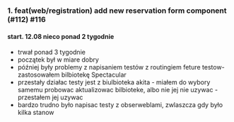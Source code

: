 ### 1. feat(web/registration) add new reservation form component (#112) #116 
#### start. 12.08 nieco ponad 2 tygodnie
  - trwał ponad 3 tygodnie
  - początek był w miare dobry
  - później były problemy z napisaniem testów z routingiem feture testow- zastosowałem bilbiotekę Spectacular
  - przestały działac testy jest z biulbioteka akita - miałem do wybory samemu probowac aktualizowac bilbioteke, albo nie jej nie uzywac - przestałem jej uzywac
  - bardzo trudno było napisac testy z obserweblami, zwlaszcza gdy było kilka stanow
  
